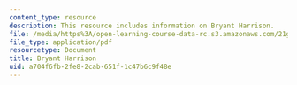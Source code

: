 ```yaml
---
content_type: resource
description: This resource includes information on Bryant Harrison.
file: /media/https%3A/open-learning-course-data-rc.s3.amazonaws.com/21g-034-media-education-and-the-marketplace-fall-2005/a704f6fb2fe82cab651f1c47b6c9f48e_MIT21G_034F05_wsisbryantha.pdf
file_type: application/pdf
resourcetype: Document
title: Bryant Harrison
uid: a704f6fb-2fe8-2cab-651f-1c47b6c9f48e
---
```


